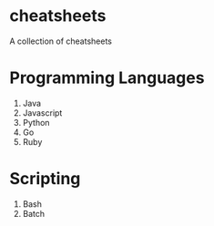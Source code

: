 # cheatsheets
A collection of cheatsheets

# Programming Languages
1. Java
2. Javascript
3. Python
4. Go
5. Ruby

# Scripting
1. Bash
2. Batch

